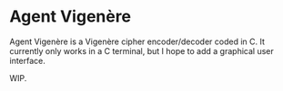 # Agent Vigenère

Agent Vigenère is a Vigenère cipher encoder/decoder coded in C. It currently only works in a C terminal, but I hope to add a graphical user interface.

WIP.
